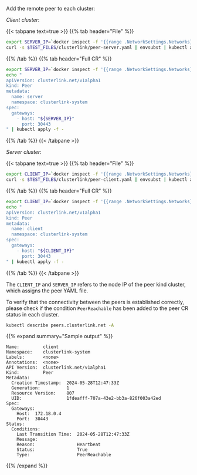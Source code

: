 
Add the remote peer to each cluster:

  *Client cluster*:

  {{< tabpane text=true >}}
  {{% tab header="File" %}}

  ```sh
  export SERVER_IP=`docker inspect -f '{{range .NetworkSettings.Networks}}{{.IPAddress}}{{end}}' server-control-plane`
  curl -s $TEST_FILES/clusterlink/peer-server.yaml | envsubst | kubectl apply -f -
  ```

  {{% /tab %}}
  {{% tab header="Full CR" %}}

  ```sh
  export SERVER_IP=`docker inspect -f '{{range .NetworkSettings.Networks}}{{.IPAddress}}{{end}}' server-control-plane`
  echo "
  apiVersion: clusterlink.net/v1alpha1
  kind: Peer
  metadata:
    name: server
    namespace: clusterlink-system
  spec:
    gateways:
      - host: "${SERVER_IP}"
        port: 30443
  " | kubectl apply -f -
  ```

  {{% /tab %}}
  {{< /tabpane >}}

  *Server cluster*:

  {{< tabpane text=true >}}
  {{% tab header="File" %}}

  ```sh
  export CLIENT_IP=`docker inspect -f '{{range .NetworkSettings.Networks}}{{.IPAddress}}{{end}}' client-control-plane`
  curl -s $TEST_FILES/clusterlink/peer-client.yaml | envsubst | kubectl apply -f -
  ```

  {{% /tab %}}
  {{% tab header="Full CR" %}}

  ```sh
  export CLIENT_IP=`docker inspect -f '{{range .NetworkSettings.Networks}}{{.IPAddress}}{{end}}' client-control-plane`
  echo "
  apiVersion: clusterlink.net/v1alpha1
  kind: Peer
  metadata:
    name: client
    namespace: clusterlink-system
  spec:
    gateways:
      - host: "${CLIENT_IP}"
        port: 30443
  " | kubectl apply -f -
  ```

  {{% /tab %}}
  {{< /tabpane >}}

  The `CLIENT_IP` and `SERVER_IP` refers to the node IP of the peer kind cluster, which assigns the peer YAML file.

To verify that the connectivity between the peers is established correctly,
please check if the condition `PeerReachable` has been added to the peer CR status in each cluster.

  ```sh
  kubectl describe peers.clusterlink.net -A
  ```

  {{% expand summary="Sample output" %}}

  ```
  Name:         client
  Namespace:    clusterlink-system
  Labels:       <none>
  Annotations:  <none>
  API Version:  clusterlink.net/v1alpha1
  Kind:         Peer
  Metadata:
    Creation Timestamp:  2024-05-28T12:47:33Z
    Generation:          1
    Resource Version:    807
    UID:                 1fdeafff-707a-43e2-bb3a-826f003a42ed
  Spec:
    Gateways:
      Host:  172.18.0.4
      Port:  30443
  Status:
    Conditions:
      Last Transition Time:  2024-05-28T12:47:33Z
      Message:
      Reason:                Heartbeat
      Status:                True
      Type:                  PeerReachable
  ```

  {{% /expand %}}
